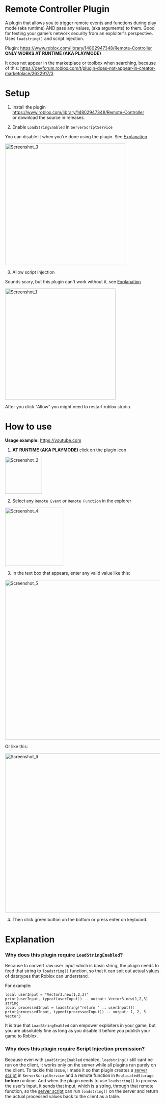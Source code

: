 # Remote Controller Plugin
A plugin that allows you to trigger remote events and functions during play mode (aka runtime) AND pass any values, (aka arguments) to them. Good for testing your game's network security from an exploiter's perspective. Uses `loadstring()` and script injection.

Plugin: https://www.roblox.com/library/14802947348/Remote-Controller \
**ONLY WORKS AT RUNTIME (AKA PLAYMODE)**

It does not appear in the marketplace or toolbox when searching, because of this: 
https://devforum.roblox.com/t/plugin-does-not-appear-in-creator-marketplace/2622917/3

# Setup
1. Install the plugin\
https://www.roblox.com/library/14802947348/Remote-Controller \
or download the source in releases.

2. Enable `LoadStringEnabled` in `ServerScriptService`

You can disable it when you're done using the plugin. See [Explanation](https://github.com/martytyty2098/Remote-Controller-Plugin/edit/main/README.md#why-does-this-plugin-require-loadstringenabled)

<img width="394" alt="Screenshot_3" src="https://github.com/martytyty2098/Remote-Controller-Plugin/assets/108870368/b6a571a1-d5cb-4ecb-a47d-7deaa227debd">

3. Allow script injection

Sounds scary, but this plugin can't work without it, see [Explanation](https://github.com/martytyty2098/Remote-Controller-Plugin/edit/main/README.md#why-does-this-plugin-require-script-injection-premission)

<img width="360" alt="Screenshot_1" src="https://github.com/martytyty2098/Remote-Controller-Plugin/assets/108870368/317d8e64-5fc2-4b98-a71a-b792df4beb17">

After you click "Allow" you might need to restart roblox studio.

# How to use
**Usage example:** https://youtube.com

1. **AT RUNTIME (AKA PLAYMODE)** click on the plugin icon

<img width="120" alt="Screenshot_2" src="https://github.com/martytyty2098/Remote-Controller-Plugin/assets/108870368/b2a1676e-3941-4d3e-97a4-b1911a17a970">

2. Select any `Remote Event` or `Remote Function` in the explorer

<img width="189" alt="Screenshot_4" src="https://github.com/martytyty2098/Remote-Controller-Plugin/assets/108870368/f35f4e70-6fc4-4a35-bb05-da4cb6d7f5a1">

3. In the text box that appears, enter any valid value like this:

<img width="517" alt="Screenshot_5" src="https://github.com/martytyty2098/Remote-Controller-Plugin/assets/108870368/47d8b2ed-2c3f-4b49-bac0-aedc19870e8e">

Or like this:

<img width="516" alt="Screenshot_6" src="https://github.com/martytyty2098/Remote-Controller-Plugin/assets/108870368/ebee9bda-5226-49bd-b918-e8dcae734383">

4. Then click green button on the bottom or press enter on keyboard.

# Explanation
### Why does this plugin require `LoadStringEnabled`?
Because to convert raw user input which is basic string, the plugin needs to feed that string to `loadstring()` function, so that it can spit out actual values of datatypes that Roblox can understand.

For example:
```
local userInput = "Vector3.new(1,2,3)"
print(userInput, typeof(userInput)) -- output: Vector3.new(1,2,3) string
local processedInput = loadstring("return " .. userInput)()
print(processedInput, typeof(processedInput)) -- output: 1, 2, 3 Vector3
```
It is true that `LoadStringEnabled` can empower exploiters in your game, but you are absolutely fine as long as you disable it before you publish your game to Roblox.

### Why does this plugin require Script Injection premission?
Because even with `LoadStringEnabled` enabled, `loadstring()` still cant be run on the client, it works only on the server while all plugins run purely on the client.
To tackle this issue, i made it so that plugin creates a [server script](https://github.com/martytyty2098/Remote-Controller-Plugin/blob/main/src/ServerStorage/Remote%20Controller/__plugin_LoadStringExecution.server.lua) in `ServerScriptService` and a remote function in `ReplicatedStorage` **before** runtime. And when the plugin needs to use `loadstring()` to process the user's input, it sends that input, which is a string, through that remote function, so the [server script](https://github.com/martytyty2098/Remote-Controller-Plugin/blob/main/src/ServerStorage/Remote%20Controller/__plugin_LoadStringExecution.server.lua) can run `loadstring()` on the server and return the actual processed values back to the client as a table.
